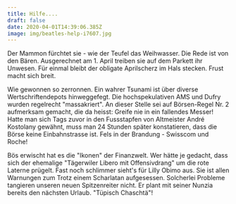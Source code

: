 ```yaml
---
title: Hilfe....
draft: false
date: 2020-04-01T14:39:06.385Z
image: img/beatles-help-i7607.jpg
---
```

Der Mammon fürchtet sie - wie der Teufel das Weihwasser. Die Rede ist von den Bären. Ausgerechnet am 1. April treiben sie auf dem Parkett ihr Unwesen. Für einmal bleibt der obligate Aprilscherz im Hals stecken. Frust macht sich breit.

Wie gewonnen so zerronnen. Ein wahrer Tsunami ist über diverse Wertschriftendepots hinweggefegt. Die hochspekulativen AMS und Dufry wurden regelrecht "massakriert". An dieser Stelle sei auf Börsen-Regel Nr. 2 aufmerksam gemacht, die da heisst: Greife nie in ein fallendes Messer! Hatte man sich Tags zuvor in den Fussstapfen von Altmeister André Kostolany gewähnt, muss man 24 Stunden später konstatieren, dass die Börse keine Einbahnstrasse ist. Fels in der Brandung - Swisscom und Roche! 

Bös erwischt hat es die "Ikonen" der  Finanzwelt. Wer hätte je gedacht, dass sich der ehemalige "Tägerwiler Libero mit Offensivdrang" um die rote Laterne prügelt. Fast noch schlimmer sieht's für Lilly Obimo aus. Sie ist allen Warnungen zum Trotz einem Scharlatan aufgesessen. Solcherlei Probleme tangieren unseren neuen Spitzenreiter nicht. Er plant mit seiner Nunzia bereits den nächsten Urlaub. "Tüpisch Chaschtä"!
